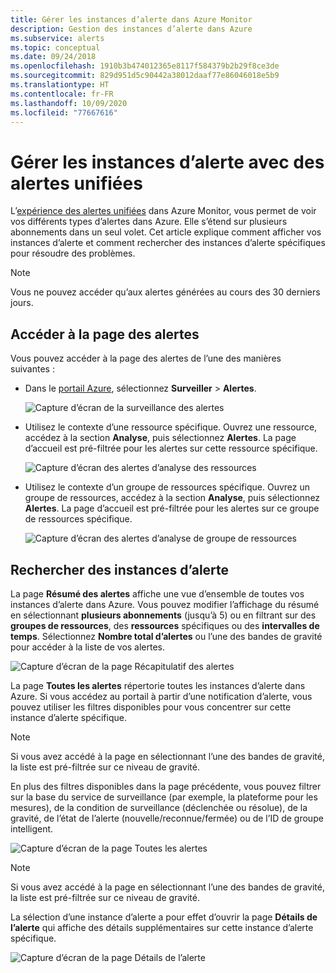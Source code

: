 ```yaml
---
title: Gérer les instances d’alerte dans Azure Monitor
description: Gestion des instances d’alerte dans Azure
ms.subservice: alerts
ms.topic: conceptual
ms.date: 09/24/2018
ms.openlocfilehash: 1910b3b474012365e8117f584379b2b29f8ce3de
ms.sourcegitcommit: 829d951d5c90442a38012daaf77e86046018e5b9
ms.translationtype: HT
ms.contentlocale: fr-FR
ms.lasthandoff: 10/09/2020
ms.locfileid: "77667616"
---
```

# <a name="manage-alert-instances-with-unified-alerts"></a>Gérer les instances d’alerte avec des alertes unifiées

L’[expérience des alertes unifiées](https://aka.ms/azure-alerts-overview) dans Azure Monitor, vous permet de voir vos différents types d’alertes dans Azure. Elle s’étend sur plusieurs abonnements dans un seul volet. Cet article explique comment afficher vos instances d’alerte et comment rechercher des instances d’alerte spécifiques pour résoudre des problèmes.

> [!NOTE]
> Vous ne pouvez accéder qu’aux alertes générées au cours des 30 derniers jours.

## <a name="go-to-the-alerts-page"></a>Accéder à la page des alertes

Vous pouvez accéder à la page des alertes de l’une des manières suivantes :

- Dans le [portail Azure](https://portal.azure.com/), sélectionnez **Surveiller** > **Alertes**.  

     ![Capture d’écran de la surveillance des alertes](media/alerts-managing-alert-instances/monitoring-alerts-managing-alert-instances-toc.jpg)
  
- Utilisez le contexte d’une ressource spécifique. Ouvrez une ressource, accédez à la section **Analyse**, puis sélectionnez **Alertes**. La page d’accueil est pré-filtrée pour les alertes sur cette ressource spécifique.

     ![Capture d’écran des alertes d’analyse des ressources](media/alerts-managing-alert-instances/alert-resource.JPG)

- Utilisez le contexte d’un groupe de ressources spécifique. Ouvrez un groupe de ressources, accédez à la section **Analyse**, puis sélectionnez **Alertes**. La page d’accueil est pré-filtrée pour les alertes sur ce groupe de ressources spécifique.    

     ![Capture d’écran des alertes d’analyse de groupe de ressources](media/alerts-managing-alert-instances/alert-rg.JPG)

## <a name="find-alert-instances"></a>Rechercher des instances d’alerte

La page **Résumé des alertes** affiche une vue d’ensemble de toutes vos instances d’alerte dans Azure. Vous pouvez modifier l’affichage du résumé en sélectionnant **plusieurs abonnements** (jusqu’à 5) ou en filtrant sur des **groupes de ressources**, des **ressources** spécifiques ou des **intervalles de temps**. Sélectionnez **Nombre total d’alertes** ou l’une des bandes de gravité pour accéder à la liste de vos alertes.     

![Capture d’écran de la page Récapitulatif des alertes](media/alerts-managing-alert-instances/alerts-summary.jpg)
 
La page **Toutes les alertes** répertorie toutes les instances d’alerte dans Azure. Si vous accédez au portail à partir d’une notification d’alerte, vous pouvez utiliser les filtres disponibles pour vous concentrer sur cette instance d’alerte spécifique.

> [!NOTE]
> Si vous avez accédé à la page en sélectionnant l’une des bandes de gravité, la liste est pré-filtrée sur ce niveau de gravité.

En plus des filtres disponibles dans la page précédente, vous pouvez filtrer sur la base du service de surveillance (par exemple, la plateforme pour les mesures), de la condition de surveillance (déclenchée ou résolue), de la gravité, de l’état de l’alerte (nouvelle/reconnue/fermée) ou de l’ID de groupe intelligent.

![Capture d’écran de la page Toutes les alertes](media/alerts-managing-alert-instances/all-alerts.jpg)

> [!NOTE]
> Si vous avez accédé à la page en sélectionnant l’une des bandes de gravité, la liste est pré-filtrée sur ce niveau de gravité.

La sélection d’une instance d’alerte a pour effet d’ouvrir la page **Détails de l’alerte** qui affiche des détails supplémentaires sur cette instance d’alerte spécifique.   

![Capture d’écran de la page Détails de l’alerte](media/alerts-managing-alert-instances/alert-details.jpg)  

